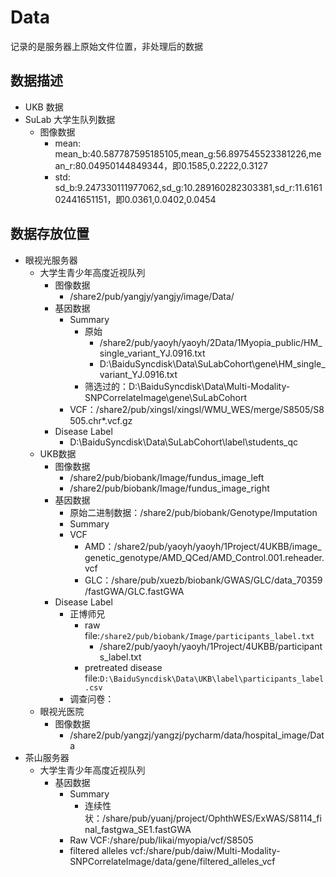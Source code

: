 # Data

记录的是服务器上原始文件位置，非处理后的数据

## 数据描述

- UKB 数据
- SuLab 大学生队列数据
  - 图像数据
    - mean: mean_b:40.587787595185105,mean_g:56.897545523381226,mean_r:80.04950144849344，即0.1585,0.2222,0.3127
    - std: sd_b:9.247330111977062,sd_g:10.289160282303381,sd_r:11.616102441651151，即0.0361,0.0402,0.0454



## 数据存放位置

- 眼视光服务器
    - 大学生青少年高度近视队列
        - 图像数据
            - /share2/pub/yangjy/yangjy/image/Data/
        - 基因数据
            - Summary
                - 原始
                    - /share2/pub/yaoyh/yaoyh/2Data/1Myopia_public/HM_single_variant_YJ.0916.txt
                    - D:\BaiduSyncdisk\Data\SuLabCohort\gene\HM_single_variant_YJ.0916.txt
                - 筛选过的：D:\BaiduSyncdisk\Data\Multi-Modality-SNPCorrelateImage\gene\SuLabCohort
            - VCF：/share2/pub/xingsl/xingsl/WMU_WES/merge/S8505/S8505.chr*.vcf.gz
        - Disease Label
            - D:\BaiduSyncdisk\Data\SuLabCohort\label\students_qc
    - UKB数据
        - 图像数据
            - /share2/pub/biobank/Image/fundus_image_left
            - /share2/pub/biobank/Image/fundus_image_right
        - 基因数据
            - 原始二进制数据：/share2/pub/biobank/Genotype/Imputation
            - Summary
            - VCF
                - AMD：/share2/pub/yaoyh/yaoyh/1Project/4UKBB/image_genetic_genotype/AMD_QCed/AMD_Control.001.reheader.vcf
                - GLC：/share/pub/xuezb/biobank/GWAS/GLC/data_70359/fastGWA/GLC.fastGWA
        - Disease Label
            - 正博师兄
                - raw file:`/share2/pub/biobank/Image/participants_label.txt`
                    - /share2/pub/yaoyh/yaoyh/1Project/4UKBB/participants_label.txt
                - pretreated disease file:`D:\BaiduSyncdisk\Data\UKB\label\participants_label.csv`
            - 调查问卷：
    - 眼视光医院
        - 图像数据
            - /share2/pub/yangzj/yangzj/pycharm/data/hospital_image/Data
- 茶山服务器
    - 大学生青少年高度近视队列
        - 基因数据
            - Summary
                - 连续性状：/share/pub/yuanj/project/OphthWES/ExWAS/S8114_final_fastgwa_SE1.fastGWA
            - Raw VCF:/share/pub/likai/myopia/vcf/S8505
            - filtered alleles vcf:/share/pub/daiw/Multi-Modality-SNPCorrelateImage/data/gene/filtered_alleles_vcf

